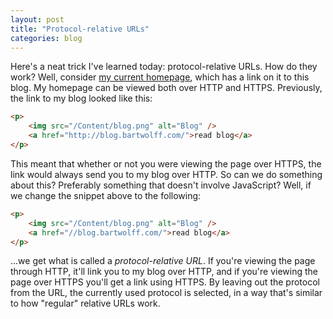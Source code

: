 ```yaml
---
layout: post
title: "Protocol-relative URLs"
categories: blog
---
```


Here's a neat trick I've learned today: protocol-relative URLs. How do they work? Well, consider [my current homepage](http://www.bartwolff.com/), which has a link on it to this blog. My homepage can be viewed both over HTTP and HTTPS. Previously, the link to my blog looked like this:

```html
<p>
    <img src="/Content/blog.png" alt="Blog" />
    <a href="http://blog.bartwolff.com/">read blog</a>
</p>
```

This meant that whether or not you were viewing the page over HTTPS, the link would always send you to my blog over HTTP. So can we do something about this? Preferably something that doesn't involve JavaScript? Well, if we change the snippet above to the following:

```html
<p>
    <img src="/Content/blog.png" alt="Blog" />
    <a href="//blog.bartwolff.com/">read blog</a>
</p>
```

...we get what is called a _protocol-relative URL_. If you're viewing the page through HTTP, it'll link you to my blog over HTTP, and if you're viewing the page over HTTPS you'll get a link using HTTPS. By leaving out the protocol from the URL, the currently used protocol is selected, in a way that's similar to how "regular" relative URLs work.
